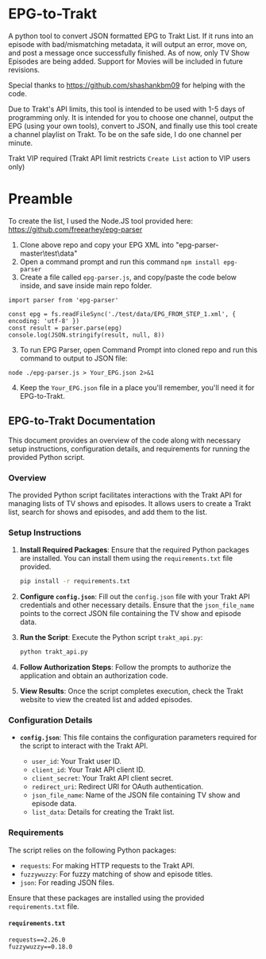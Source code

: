# EPG-to-Trakt
A python tool to convert JSON formatted EPG to Trakt List. If it runs into an episode with bad/mismatching metadata, it will output an error, move on, and post a message once successfully finished. As of now, only TV Show Episodes are being added. Support for Movies will be included in future revisions.

Special thanks to https://github.com/shashankbm09 for helping with the code.

Due to Trakt's API limits, this tool is intended to be used with 1-5 days of programming only. It is intended for you to choose one channel, output the EPG (using your own tools), convert to JSON, and finally use this tool create a channel playlist on Trakt. To be on the safe side, I do one channel per minute.

Trakt VIP required (Trakt API limit restricts `Create List` action to VIP users only)

# Preamble
To create the list, I used the Node.JS tool provided here:
https://github.com/freearhey/epg-parser

1. Clone above repo and copy your EPG XML into "epg-parser-master\test\data"
2. Open a command prompt and run this command ```npm install epg-parser```
3. Create a file called `epg-parser.js`, and copy/paste the code below inside, and save inside main repo folder.
```import fs from 'fs'
import parser from 'epg-parser'

const epg = fs.readFileSync('./test/data/EPG_FROM_STEP_1.xml', { encoding: 'utf-8' })
const result = parser.parse(epg)
console.log(JSON.stringify(result, null, 8))
```
3. To run EPG Parser, open Command Prompt into cloned repo and run this command to output to JSON file:
```
node ./epg-parser.js > Your_EPG.json 2>&1
```
4. Keep the `Your_EPG.json` file in a place you'll remember, you'll need it for EPG-to-Trakt.


## EPG-to-Trakt Documentation

This document provides an overview of the code along with necessary setup instructions, configuration details, and requirements for running the provided Python script.

### Overview

The provided Python script facilitates interactions with the Trakt API for managing lists of TV shows and episodes. It allows users to create a Trakt list, search for shows and episodes, and add them to the list.

### Setup Instructions

1. **Install Required Packages**: Ensure that the required Python packages are installed. You can install them using the `requirements.txt` file provided.

   ```bash
   pip install -r requirements.txt
   ```

2. **Configure `config.json`**: Fill out the `config.json` file with your Trakt API credentials and other necessary details. Ensure that the `json_file_name` points to the correct JSON file containing the TV show and episode data.

3. **Run the Script**: Execute the Python script `trakt_api.py`:

   ```bash
   python trakt_api.py
   ```

4. **Follow Authorization Steps**: Follow the prompts to authorize the application and obtain an authorization code.

5. **View Results**: Once the script completes execution, check the Trakt website to view the created list and added episodes.

### Configuration Details

- **`config.json`**: This file contains the configuration parameters required for the script to interact with the Trakt API.

  - `user_id`: Your Trakt user ID.
  - `client_id`: Your Trakt API client ID.
  - `client_secret`: Your Trakt API client secret.
  - `redirect_uri`: Redirect URI for OAuth authentication.
  - `json_file_name`: Name of the JSON file containing TV show and episode data.
  - `list_data`: Details for creating the Trakt list.

### Requirements

The script relies on the following Python packages:

- `requests`: For making HTTP requests to the Trakt API.
- `fuzzywuzzy`: For fuzzy matching of show and episode titles.
- `json`: For reading JSON files.

Ensure that these packages are installed using the provided `requirements.txt` file.

#### `requirements.txt`

```plaintext
requests==2.26.0
fuzzywuzzy==0.18.0
```
